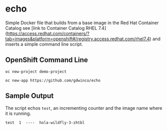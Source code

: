 # echo
Simple Docker file that  builds from a base image in the Red Hat Container Catalog see [link to Container Catalog RHEL 7.4] (https://access.redhat.com/containers/?tab=images&platform=openshift#/registry.access.redhat.com/rhel7.4) and inserts a simple command line script.


## OpenShift Command Line
`oc new-project demo-project`

`oc new-app https://github.com/gdwinco/echo`

## Sample Output
The script echos `test`, an incrementing counter and the image name where it is running.

`test  1  ----  hola-wildfly-3-zhtbl`